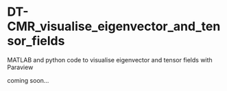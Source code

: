 # DT-CMR_visualise_eigenvector_and_tensor_fields
MATLAB and python code to visualise eigenvector and tensor fields with Paraview

coming soon...
